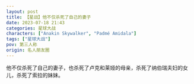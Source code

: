 ```yaml
---
layout: post
title: 【星战】他不仅杀死了自己的妻子
date: 2023-07-18 21:43
categories: 星球大战
characters: ["Anakin Skywalker", "Padmé Amidala"]
tags: ["星球大战"]
pov: 第三人称
origin: 名人朋友圈
---
```


他不仅杀死了自己的妻子，也杀死了卢克和莱娅的母亲，杀死了纳伯瑞夫妇的女儿，杀死了索拉的妹妹。
